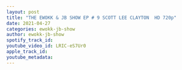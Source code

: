 ```yaml
---
layout: post
title: "THE EWOKK & JB SHOW EP # 9 SCOTT LEE CLAYTON  HD 720p"
date: 2021-04-27
categories: ewokk-jb-show
author: ewokk-jb-show
spotify_track_id: 
youtube_video_id: LRIC-eS7Ur0
apple_track_id: 
youtube_metadata: 
---
```

